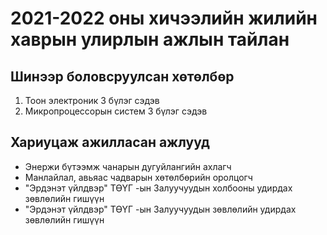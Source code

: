 # 2021-2022 оны хичээлийн жилийн хаврын улирлын ажлын тайлан

## Шинээр боловсруулсан хөтөлбөр
1. Тоон электроник
	3 бүлэг сэдэв
2. Микропроцессорын систем 
	3 бүлэг сэдэв

## Хариуцаж ажилласан ажлууд
* Энержи бүтээмж чанарын дугуйлангийн ахлагч
* Манлайлал, авьяас чадварын хөтөлбөрийн оролцогч
* "Эрдэнэт үйлдвэр" ТӨҮГ -ын Залуучуудын холбооны удирдах зөвлөлийн гишүүн
* "Эрдэнэт үйлдвэр" ТӨҮГ -ын Залуучуудын зөвлөлийн удирдах зөвлөлийн гишүүн

```{tableofcontents}
```
